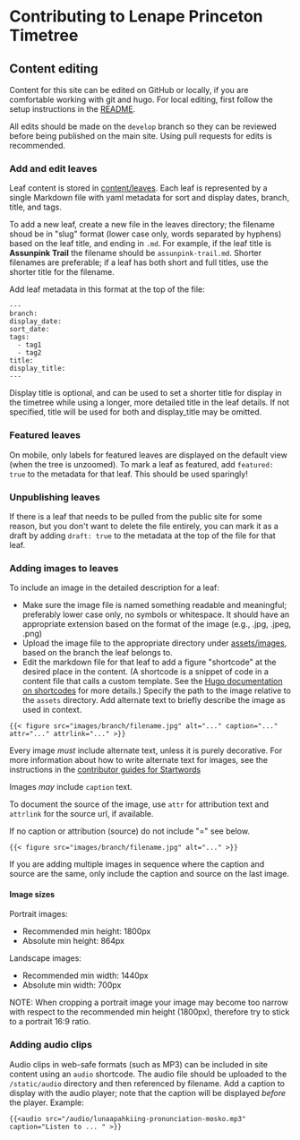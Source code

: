 # Contributing to Lenape Princeton Timetree

## Content editing

Content for this site can be edited on GitHub or locally, if you are
comfortable working with git and hugo. For local editing, first follow
the setup instructions in the [README](README.md).

All edits should be made on the `develop` branch so they can be reviewed
before being published on the main site. Using pull requests for edits
is recommended.

### Add and edit leaves

Leaf content is stored in [content/leaves](content/leaves). Each leaf
is represented by a single Markdown file with yaml metadata for
sort and display dates, branch, title, and tags.

To add a new leaf, create a new file in the leaves directory; the filename
shoud be in "slug" format (lower case only, words separated by hyphens)
based on the leaf title, and ending in `.md`. For example, if the leaf
title is **Assunpink Trail** the filename should be `assunpink-trail.md`.
Shorter filenames are preferable; if a leaf has both short and full titles,
use the shorter title for the filename.

Add leaf metadata in this format at the top of the file:

```
---
branch:
display_date:
sort_date:
tags:
  - tag1
  - tag2
title:
display_title:
---
```

Display title is optional, and can be used to set a shorter title for display
in the timetree while using a longer, more detailed title in the leaf details.
If not specified, title will be used for both and display_title may be omitted.

### Featured leaves

On mobile, only labels for featured leaves are displayed on the default view
(when the tree is unzoomed). To mark a leaf as featured,
add `featured: true` to the metadata for that leaf. This should be used
sparingly!

### Unpublishing leaves

If there is a leaf that needs to be pulled from the public site for some reason,
but you don't want to delete the file entirely, you can mark it as a draft
by adding `draft: true` to the metadata at the top of the file for that leaf.

### Adding images to leaves

To include an image in the detailed description for a leaf:

- Make sure the image file is named something readable and meaningful; preferably lower case only, no symbols or whitespace. It should have an appropriate extension based on the format of the image (e.g., .jpg, .jpeg, .png)
- Upload the image file to the appropriate directory under [assets/images](assets/images),
  based on the branch the leaf belongs to.
- Edit the markdown file for that leaf to add a figure "shortcode" at the desired place in the content. (A shortcode is a snippet of code in a content file that calls a custom template. See the [Hugo documentation on shortcodes](https://gohugo.io/content-management/shortcodes/) for more details.)
  Specify the path to the image relative to the `assets` directory. Add alternate text to briefly describe the image as used in context.

```
{{< figure src="images/branch/filename.jpg" alt="..." caption="..." attr="..." attrlink="..." >}}
```

Every image _must_ include alternate text, unless it is purely decorative.
For more information about how to write alternate text for images,
see the instructions in the [contributor guides for Startwords](https://startwords.cdh.princeton.edu/guides/style-guide/#images)

Images _may_ include `caption` text.

To document the source of the image, use `attr` for attribution text
and `attrlink` for the source url, if available.

If no caption or attribution (source) do not include "=" see below.

```
{{< figure src="images/branch/filename.jpg" alt="..." >}}
```

If you are adding multiple images in sequence where the caption and source
are the same, only include the caption and source on the last image.

#### Image sizes

Portrait images:

- Recommended min height: 1800px
- Absolute min height: 864px

Landscape images:

- Recommended min width: 1440px
- Absolute min width: 700px

NOTE: When cropping a portrait image your image may become too narrow with respect to the recommended min height (1800px), therefore try to stick to a portrait 16:9 ratio.

### Adding audio clips

Audio clips in web-safe formats (such as MP3) can be included in site content using an
`audio` shortcode. The audio file should be uploaded to the `/static/audio`
directory and then referenced by filename. Add a caption to display with the audio
player; note that the caption will be displayed _before_ the player. Example:

```
{{<audio src="/audio/lunaapahkiing-pronunciation-mosko.mp3" caption="Listen to ... " >}}
```
